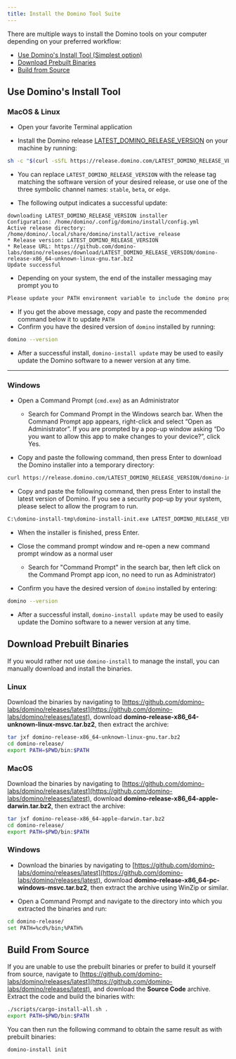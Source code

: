 ```yaml
---
title: Install the Domino Tool Suite
---
```


There are multiple ways to install the Domino tools on your computer
depending on your preferred workflow:

- [Use Domino's Install Tool (Simplest option)](#use-dominos-install-tool)
- [Download Prebuilt Binaries](#download-prebuilt-binaries)
- [Build from Source](#build-from-source)

## Use Domino's Install Tool

### MacOS & Linux

- Open your favorite Terminal application

- Install the Domino release
  [LATEST_DOMINO_RELEASE_VERSION](https://github.com/domino-labs/domino/releases/tag/LATEST_DOMINO_RELEASE_VERSION) on your
  machine by running:

```bash
sh -c "$(curl -sSfL https://release.domino.com/LATEST_DOMINO_RELEASE_VERSION/install)"
```

- You can replace `LATEST_DOMINO_RELEASE_VERSION` with the release tag matching
  the software version of your desired release, or use one of the three symbolic
  channel names: `stable`, `beta`, or `edge`.

- The following output indicates a successful update:

```text
downloading LATEST_DOMINO_RELEASE_VERSION installer
Configuration: /home/domino/.config/domino/install/config.yml
Active release directory: /home/domino/.local/share/domino/install/active_release
* Release version: LATEST_DOMINO_RELEASE_VERSION
* Release URL: https://github.com/domino-labs/domino/releases/download/LATEST_DOMINO_RELEASE_VERSION/domino-release-x86_64-unknown-linux-gnu.tar.bz2
Update successful
```

- Depending on your system, the end of the installer messaging may prompt you
  to

```bash
Please update your PATH environment variable to include the domino programs:
```

- If you get the above message, copy and paste the recommended command below
  it to update `PATH`
- Confirm you have the desired version of `domino` installed by running:

```bash
domino --version
```

- After a successful install, `domino-install update` may be used to easily
  update the Domino software to a newer version at any time.

---

### Windows

- Open a Command Prompt (`cmd.exe`) as an Administrator

  - Search for Command Prompt in the Windows search bar. When the Command
    Prompt app appears, right-click and select “Open as Administrator”.
    If you are prompted by a pop-up window asking “Do you want to allow this app to
    make changes to your device?”, click Yes.

- Copy and paste the following command, then press Enter to download the Domino
  installer into a temporary directory:

```bash
curl https://release.domino.com/LATEST_DOMINO_RELEASE_VERSION/domino-install-init-x86_64-pc-windows-msvc.exe --output C:\domino-install-tmp\domino-install-init.exe --create-dirs
```

- Copy and paste the following command, then press Enter to install the latest
  version of Domino. If you see a security pop-up by your system, please select
  to allow the program to run.

```bash
C:\domino-install-tmp\domino-install-init.exe LATEST_DOMINO_RELEASE_VERSION
```

- When the installer is finished, press Enter.

- Close the command prompt window and re-open a new command prompt window as a
  normal user
  - Search for "Command Prompt" in the search bar, then left click on the
    Command Prompt app icon, no need to run as Administrator)
- Confirm you have the desired version of `domino` installed by entering:

```bash
domino --version
```

- After a successful install, `domino-install update` may be used to easily
  update the Domino software to a newer version at any time.

## Download Prebuilt Binaries

If you would rather not use `domino-install` to manage the install, you can
manually download and install the binaries.

### Linux

Download the binaries by navigating to
[https://github.com/domino-labs/domino/releases/latest](https://github.com/domino-labs/domino/releases/latest),
download **domino-release-x86_64-unknown-linux-msvc.tar.bz2**, then extract the
archive:

```bash
tar jxf domino-release-x86_64-unknown-linux-gnu.tar.bz2
cd domino-release/
export PATH=$PWD/bin:$PATH
```

### MacOS

Download the binaries by navigating to
[https://github.com/domino-labs/domino/releases/latest](https://github.com/domino-labs/domino/releases/latest),
download **domino-release-x86_64-apple-darwin.tar.bz2**, then extract the
archive:

```bash
tar jxf domino-release-x86_64-apple-darwin.tar.bz2
cd domino-release/
export PATH=$PWD/bin:$PATH
```

### Windows

- Download the binaries by navigating to
  [https://github.com/domino-labs/domino/releases/latest](https://github.com/domino-labs/domino/releases/latest),
  download **domino-release-x86_64-pc-windows-msvc.tar.bz2**, then extract the
  archive using WinZip or similar.

- Open a Command Prompt and navigate to the directory into which you extracted
  the binaries and run:

```bash
cd domino-release/
set PATH=%cd%/bin;%PATH%
```

## Build From Source

If you are unable to use the prebuilt binaries or prefer to build it yourself
from source, navigate to
[https://github.com/domino-labs/domino/releases/latest](https://github.com/domino-labs/domino/releases/latest),
and download the **Source Code** archive. Extract the code and build the
binaries with:

```bash
./scripts/cargo-install-all.sh .
export PATH=$PWD/bin:$PATH
```

You can then run the following command to obtain the same result as with
prebuilt binaries:

```bash
domino-install init
```
